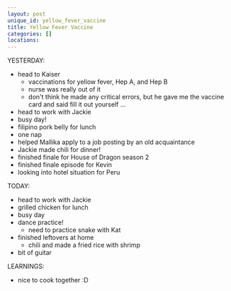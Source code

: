 ```yaml
---
layout: post
unique_id: yellow_fever_vaccine
title: Yellow Fever Vaccine
categories: []
locations: 
---
```


YESTERDAY:
* head to Kaiser
  * vaccinations for yellow fever, Hep A, and Hep B
  * nurse was really out of it
  * don't think he made any critical errors, but he gave me the vaccine card and said fill it out yourself ...
* head to work with Jackie
* busy day!
* filipino pork belly for lunch
* one nap
* helped Mallika apply to a job posting by an old acquaintance
* Jackie made chili for dinner!
* finished finale for House of Dragon season 2
* finished finale episode for Kevin
* looking into hotel situation for Peru

TODAY:
* head to work with Jackie
* grilled chicken for lunch
* busy day
* dance practice!
  * need to practice snake with Kat
* finished leftovers at home
  * chili and made a fried rice with shrimp
* bit of guitar

LEARNINGS:
* nice to cook together :D
